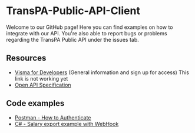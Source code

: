 # TransPA-Public-API-Client
Welcome to our GitHub page! Here you can find examples on how to integrate with our API. You're also able to report bugs or problems regarding the TransPA Public API under the issues tab.

## Resources
- [Visma for Developers](https://developer.visma.com/api/) (General information and sign up for access) This link is not working yet
- [Open API Specification](https://api.mytranspa.com/doc/openapi/swaggerui/)


## Code examples
- [Postman - How to Authenticate](examples/Postman)
- [C# - Salary export example with WebHook](transpa.public.api.example.client)
